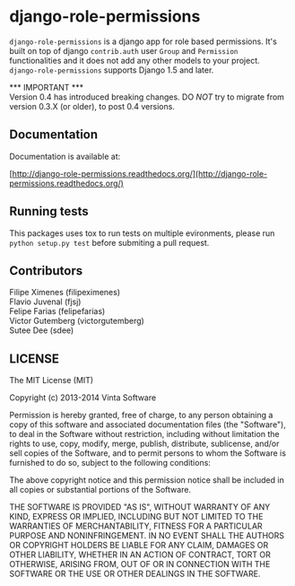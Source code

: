 # django-role-permissions

```django-role-permissions``` is a django app for role based permissions. It's built on top of django ```contrib.auth``` user ```Group``` and ```Permission``` functionalities and it does not add any other models to your project.   
```django-role-permissions``` supports Django 1.5 and later.

*** IMPORTANT ***   
Version 0.4 has introduced breaking changes. DO *NOT* try to migrate from version 0.3.X (or older), to post 0.4 versions.

## Documentation

Documentation is available at:

[http://django-role-permissions.readthedocs.org/](http://django-role-permissions.readthedocs.org/)

## Running tests

This packages uses tox to run tests on multiple evironments, please run ```python setup.py test``` before submiting a pull request.

## Contributors

Filipe Ximenes (filipeximenes)  
Flavio Juvenal (fjsj)  
Felipe Farias (felipefarias)  
Victor Gutemberg (victorgutemberg)  
Sutee Dee (sdee)  

## LICENSE

The MIT License (MIT)

Copyright (c) 2013-2014 Vinta Software

Permission is hereby granted, free of charge, to any person obtaining a copy of
this software and associated documentation files (the "Software"), to deal in
the Software without restriction, including without limitation the rights to
use, copy, modify, merge, publish, distribute, sublicense, and/or sell copies of
the Software, and to permit persons to whom the Software is furnished to do so,
subject to the following conditions:

The above copyright notice and this permission notice shall be included in all
copies or substantial portions of the Software.

THE SOFTWARE IS PROVIDED "AS IS", WITHOUT WARRANTY OF ANY KIND, EXPRESS OR
IMPLIED, INCLUDING BUT NOT LIMITED TO THE WARRANTIES OF MERCHANTABILITY, FITNESS
FOR A PARTICULAR PURPOSE AND NONINFRINGEMENT. IN NO EVENT SHALL THE AUTHORS OR
COPYRIGHT HOLDERS BE LIABLE FOR ANY CLAIM, DAMAGES OR OTHER LIABILITY, WHETHER
IN AN ACTION OF CONTRACT, TORT OR OTHERWISE, ARISING FROM, OUT OF OR IN
CONNECTION WITH THE SOFTWARE OR THE USE OR OTHER DEALINGS IN THE SOFTWARE.
